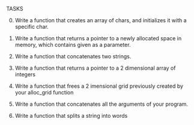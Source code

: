 TASKS

0. Write a function that creates an array of chars, and initializes it with a specific char.

1. Write a function that returns a pointer to a newly allocated space in memory, which contains given as a parameter.

2. Write a function that concatenates two strings.

3. Write a function that returns a pointer to a 2 dimensional array of integers

4. Write a function that frees a 2 imensional grid previously created by your alloc_grid function 

5. Write a function that concatenates all the arguments of your program.

6. Write a function that splits a string into words
